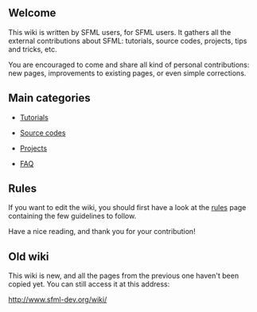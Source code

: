 ## Welcome

This wiki is written by SFML users, for SFML users. It gathers all the external contributions about SFML: tutorials, source codes, projects, tips and tricks, etc.

You are encouraged to come and share all kind of personal contributions: new pages, improvements to existing pages, or even simple corrections.

## Main categories

* [Tutorials](wiki/Tutorials)

* [Source codes](wiki/Sources)

* [Projects](wiki/Projects)

* [FAQ](wiki/Faq)

## Rules

If you want to edit the wiki, you should first have a look at the [rules](wiki/Rules) page containing the few guidelines to follow.

Have a nice reading, and thank you for your contribution!

## Old wiki

This wiki is new, and all the pages from the previous one haven't been copied yet. You can still access it at this address:

<http://www.sfml-dev.org/wiki/>